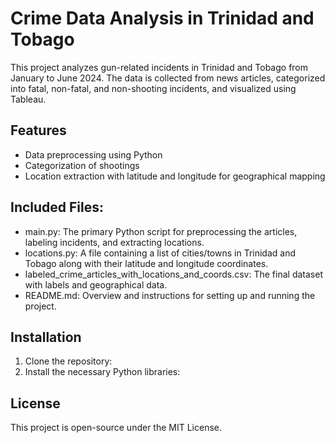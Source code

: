 # Crime Data Analysis in Trinidad and Tobago
This project analyzes gun-related incidents in Trinidad and Tobago from January to June 2024. The data is collected from news articles, categorized into fatal, non-fatal, and non-shooting incidents, and visualized using Tableau.

## Features
- Data preprocessing using Python
- Categorization of shootings
- Location extraction with latitude and longitude for geographical mapping

## Included Files:
- main.py: The primary Python script for preprocessing the articles, labeling incidents, and extracting locations.
- locations.py: A file containing a list of cities/towns in Trinidad and Tobago along with their latitude and longitude coordinates.
- labeled_crime_articles_with_locations_and_coords.csv: The final dataset with labels and geographical data.
- README.md: Overview and instructions for setting up and running the project.

## Installation
1. Clone the repository:
2. Install the necessary Python libraries:

## License
This project is open-source under the MIT License.
